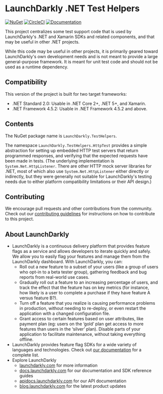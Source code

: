 # LaunchDarkly .NET Test Helpers

[![NuGet](https://img.shields.io/nuget/v/LaunchDarkly.TestHelpers.svg?style=flat-square)](https://www.nuget.org/packages/LaunchDarkly.TestHelpers/)
[![CircleCI](https://circleci.com/gh/launchdarkly/dotnet-test-helpers.svg?style=shield)](https://circleci.com/gh/launchdarkly/dotnet-test-helpers)
[![Documentation](https://img.shields.io/static/v1?label=GitHub+Pages&message=API+reference&color=00add8)](https://launchdarkly.github.io/dotnet-testhelpers)

This project centralizes some test support code that is used by LaunchDarkly's .NET and Xamarin SDKs and related components, and that may be useful in other .NET projects.

While this code may be useful in other projects, it is primarily geared toward LaunchDarkly's own development needs and is not meant to provide a large general-purpose framework. It is meant for unit test code and should not be used as a runtime dependency.

## Compatibility

This version of the project is built for two target frameworks:

* .NET Standard 2.0: Usable in .NET Core 2+, .NET 5+, and Xamarin.
* .NET Framework 4.5.2: Usable in .NET Framework 4.5.2 and above.

## Contents

The NuGet package name is `LaunchDarkly.TestHelpers`.

The namespace `LaunchDarkly.TestHelpers.HttpTest` provides a simple abstraction for setting up embedded HTTP test servers that return programmed responses, and verifying that the expected requests have been made in tests. (The underlying implementation is `System.Net.HttpListener`. There are other HTTP mock server libraries for .NET, most of which also use `System.Net.HttpListener` either directly or indirectly, but they were generally not suitable for LaunchDarkly's testing needs due to either platform compatibility limitations or their API design.)

## Contributing

We encourage pull requests and other contributions from the community. Check out our [contributing guidelines](CONTRIBUTING.md) for instructions on how to contribute to this project.

## About LaunchDarkly

* LaunchDarkly is a continuous delivery platform that provides feature flags as a service and allows developers to iterate quickly and safely. We allow you to easily flag your features and manage them from the LaunchDarkly dashboard.  With LaunchDarkly, you can:
    * Roll out a new feature to a subset of your users (like a group of users who opt-in to a beta tester group), gathering feedback and bug reports from real-world use cases.
    * Gradually roll out a feature to an increasing percentage of users, and track the effect that the feature has on key metrics (for instance, how likely is a user to complete a purchase if they have feature A versus feature B?).
    * Turn off a feature that you realize is causing performance problems in production, without needing to re-deploy, or even restart the application with a changed configuration file.
    * Grant access to certain features based on user attributes, like payment plan (eg: users on the ‘gold’ plan get access to more features than users in the ‘silver’ plan). Disable parts of your application to facilitate maintenance, without taking everything offline.
* LaunchDarkly provides feature flag SDKs for a wide variety of languages and technologies. Check out [our documentation](https://docs.launchdarkly.com/docs) for a complete list.
* Explore LaunchDarkly
    * [launchdarkly.com](https://www.launchdarkly.com/ "LaunchDarkly Main Website") for more information
    * [docs.launchdarkly.com](https://docs.launchdarkly.com/  "LaunchDarkly Documentation") for our documentation and SDK reference guides
    * [apidocs.launchdarkly.com](https://apidocs.launchdarkly.com/  "LaunchDarkly API Documentation") for our API documentation
    * [blog.launchdarkly.com](https://blog.launchdarkly.com/  "LaunchDarkly Blog Documentation") for the latest product updates
